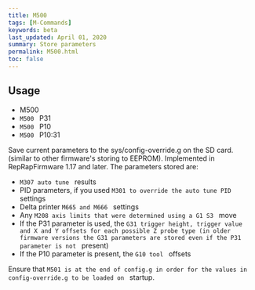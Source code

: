```yaml
---
title: M500
tags: [M-Commands] 
keywords: beta 
last_updated: April 01, 2020 
summary: Store parameters 
permalink: M500.html
toc: false 
---
```



## Usage

* M500
* ` M500  ` P31
* ` M500  ` P10
* ` M500  ` P10:31

Save current parameters to the sys/config-override.g on the SD card. (similar to other firmware's storing to EEPROM). Implemented in RepRapFirmware 1.17 and later. The parameters stored are:

* ` M307 auto tune  ` results
* PID parameters, if you used ` M301 to override the auto tune PID  ` settings
* Delta printer ` M665 and M666  ` settings
* Any ` M208 axis limits that were determined using a G1 S3  ` move
* If the P31 parameter is used, the ` G31 trigger height, trigger value and X and Y offsets for each possible Z probe type (in older firmware versions the G31 parameters are stored even if the P31 parameter is not  ` present)
* If the P10 parameter is present, the ` G10 tool  ` offsets

Ensure that ` M501 is at the end of config.g in order for the values in config-override.g to be loaded on  ` startup.

